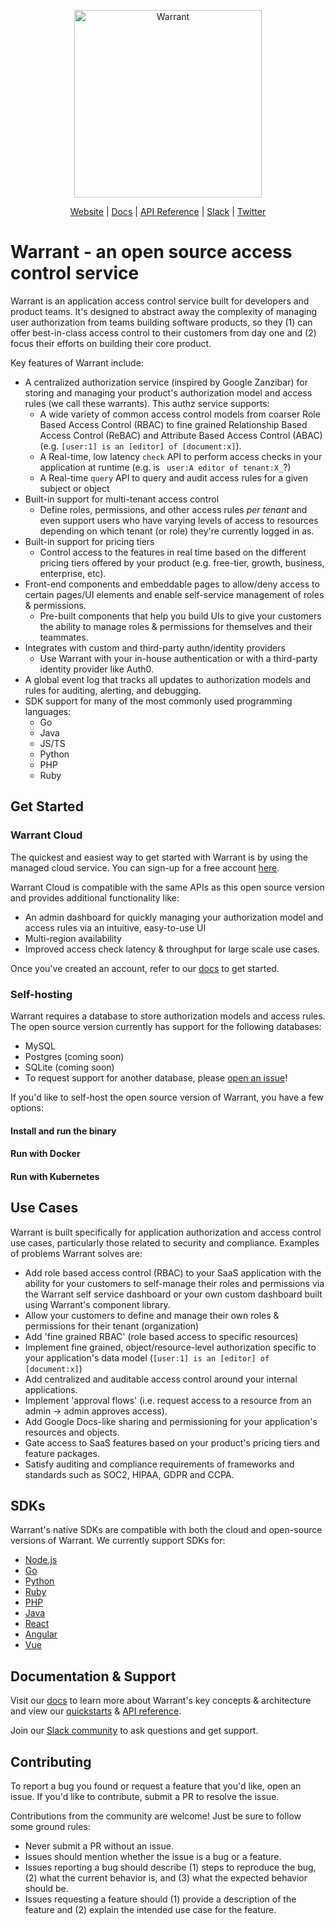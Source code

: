 <p align="center">
    <a href="https://warrant.dev/"><img src="https://warrant.dev/images/logo-primary-wide.png" width="300px" alt="Warrant" /></a>
</p>
<p align="center">
  <a href="https://warrant.dev/">Website</a> |
  <a href="https://docs.warrant.dev/">Docs</a> |
  <a href="https://docs.warrant.dev/objecttypes/get-all-object-types/">API Reference</a> |
  <a href="https://join.slack.com/t/warrantcommunity/shared_invite/zt-12g84updv-5l1pktJf2bI5WIKN4_~f4w">Slack</a> |
  <a href="https://twitter.com/warrant_dev">Twitter</a>
</p>

# Warrant - an open source access control service

Warrant is an application access control service built for developers and product teams. It's designed to abstract away the complexity of managing user authorization from teams building software products, so they (1) can offer best-in-class access control to their customers from day one and (2) focus their efforts on building their core product.

Key features of Warrant include:

- A centralized authorization service (inspired by Google Zanzibar) for storing and managing your product's authorization model and access rules (we call these warrants). This authz service supports:
  - A wide variety of common access control models from coarser Role Based Access Control (RBAC) to fine grained Relationship Based Access Control (ReBAC) and Attribute Based Access Control (ABAC) (e.g. `[user:1] is an [editor] of [document:x]`).
  - A Real-time, low latency `check` API to perform access checks in your application at runtime (e.g. is ` user:A editor of tenant:X_`?)
  - A Real-time `query` API to query and audit access rules for a given subject or object
- Built-in support for multi-tenant access control
  - Define roles, permissions, and other access rules _per tenant_ and even support users who have varying levels of access to resources depending on which tenant (or role) they're currently logged in as.
- Built-in support for pricing tiers
  - Control access to the features in real time based on the different pricing tiers offered by your product (e.g. free-tier, growth, business, enterprise, etc).
- Front-end components and embeddable pages to allow/deny access to certain pages/UI elements and enable self-service management of roles &amp; permissions.
  - Pre-built components that help you build UIs to give your customers the ability to manage roles &amp; permissions for themselves and their teammates.
- Integrates with custom and third-party authn/identity providers
  - Use Warrant with your in-house authentication or with a third-party identity provider like Auth0.
- A global event log that tracks all updates to authorization models and rules for auditing, alerting, and debugging.
- SDK support for many of the most commonly used programming languages:
  - Go
  - Java
  - JS/TS
  - Python
  - PHP
  - Ruby

## Get Started

### Warrant Cloud

The quickest and easiest way to get started with Warrant is by using the managed cloud service. You can sign-up for a free account [here](https://app.warrant.dev/signup).

Warrant Cloud is compatible with the same APIs as this open source version and provides additional functionality like:

- An admin dashboard for quickly managing your authorization model and access rules via an intuitive, easy-to-use UI
- Multi-region availability
- Improved access check latency &amp; throughput for large scale use cases.

Once you've created an account, refer to our [docs](https://docs.warrant.dev/) to get started.

### Self-hosting

Warrant requires a database to store authorization models and access rules. The open source version currently has support for the following databases:

- MySQL
- Postgres (coming soon)
- SQLite (coming soon)
- To request support for another database, please [open an issue](https://github.com/warrant-dev/warrant/issues/new/choose)!

If you'd like to self-host the open source version of Warrant, you have a few options:

#### Install and run the binary

#### Run with Docker

#### Run with Kubernetes

## Use Cases

Warrant is built specifically for application authorization and access control use cases, particularly those related to security and compliance. Examples of problems Warrant solves are:

- Add role based access control (RBAC) to your SaaS application with the ability for your customers to self-manage their roles and permissions via the Warrant self service dashboard or your own custom dashboard built using Warrant's component library.
- Allow your customers to define and manage their own roles &amp; permissions for their tenant (organization)
- Add 'fine grained RBAC' (role based access to specific resources)
- Implement fine grained, object/resource-level authorization specific to your application's data model (`[user:1] is an [editor] of [document:x]`)
- Add centralized and auditable access control around your internal applications.
- Implement 'approval flows' (i.e. request access to a resource from an admin -> admin approves access).
- Add Google Docs-like sharing and permissioning for your application's resources and objects.
- Gate access to SaaS features based on your product's pricing tiers and feature packages.
- Satisfy auditing and compliance requirements of frameworks and standards such as SOC2, HIPAA, GDPR and CCPA.

## SDKs

Warrant's native SDKs are compatible with both the cloud and open-source versions of Warrant. We currently support SDKs for:

- [Node.js](https://github.com/warrant-dev/warrant-node)
- [Go](https://github.com/warrant-dev/warrant-go)
- [Python](https://github.com/warrant-dev/warrant-python)
- [Ruby](https://github.com/warrant-dev/warrant-ruby)
- [PHP](https://github.com/warrant-dev/warrant-php)
- [Java](https://github.com/warrant-dev/warrant-java)
- [React](https://github.com/warrant-dev/react-warrant-js)
- [Angular](https://github.com/warrant-dev/angular-warrant)
- [Vue](https://github.com/warrant-dev/vue-warrant)

## Documentation & Support

Visit our [docs](https://docs.warrant.dev/) to learn more about Warrant's key concepts &amp; architecture and view our [quickstarts](https://docs.warrant.dev/quickstart/role-based-access-control/) &amp; [API reference](https://docs.warrant.dev/objecttypes/get-all-object-types/).

Join our [Slack community](https://join.slack.com/t/warrantcommunity/shared_invite/zt-12g84updv-5l1pktJf2bI5WIKN4_~f4w) to ask questions and get support.

## Contributing

To report a bug you found or request a feature that you'd like, open an issue. If you'd like to contribute, submit a PR to resolve the issue.

Contributions from the community are welcome! Just be sure to follow some ground rules:

- Never submit a PR without an issue.
- Issues should mention whether the issue is a bug or a feature.
- Issues reporting a bug should describe (1) steps to reproduce the bug, (2) what the current behavior is, and (3) what the expected behavior should be.
- Issues requesting a feature should (1) provide a description of the feature and (2) explain the intended use case for the feature.

